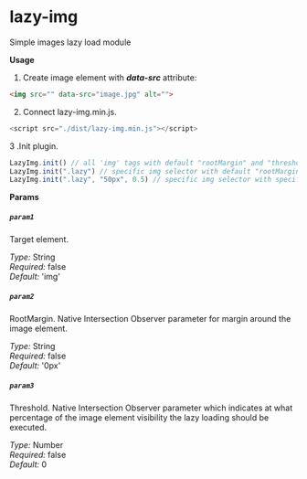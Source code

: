# lazy-img

Simple images lazy load module 

**Usage**

1. Create image element with _**data-srс**_ attribute:

```html 
<img src="" data-src="image.jpg" alt="">
```

2. Connect lazy-img.min.js.

```js 
<script src="./dist/lazy-img.min.js"></script>
```

3 .Init plugin.

```js
LazyImg.init() // all 'img' tags with default "rootMargin" and "threshold"
LazyImg.init(".lazy") // specific img selector with default "rootMargin" and "threshold"
LazyImg.init(".lazy", "50px", 0.5) // specific img selector with specific "rootMargin" and "threshold" 
```
     
**Params**

##### `param1`
Target element.

*Type:* String  
*Required:* false  
*Default:* 'img'

##### `param2`
RootMargin. Native Intersection Observer parameter for margin around the image element.

*Type:* String  
*Required:* false  
*Default:* '0px'

##### `param3`
Threshold. Native Intersection Observer parameter which indicates at what percentage of the image element visibility the lazy loading should be executed.

*Type:* Number  
*Required:* false  
*Default:* 0
